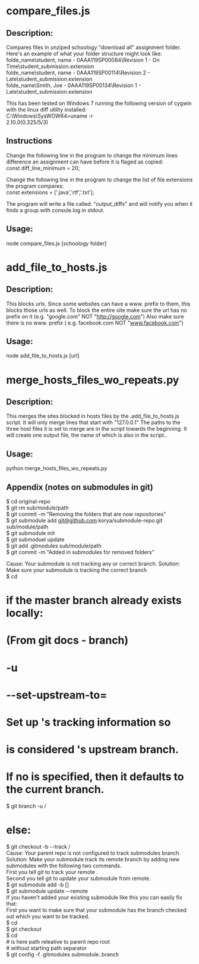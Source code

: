 # compare_files.js
## Description:
Compares files in unziped schoology "download all" assignment folder. Here's an example of what your folder structure might look like:  
folde_name\student, name - 0AAA119SP00084\Revision 1 - On Time\student_submission.extension  
folde_name\student, name - 0AAA119SP00114\Revision 2 - Late\student_submission.extension  
folde_name\Smith, Joe - 0AAA119SP00134\Revision 1 - Late\student_submission.extension  
   
This has been tested on Windows 7 running the following version of cygwin with the linux diff utility installed:   
C:\Windows\SysWOW64>uname -r   
2.10.0(0.325/5/3)  

## Instructions
Change the following line in the program to change the minimum lines difference an assignment can have before it is flaged as copied:  
const diff_line_minimum = 20;

Change the following line in the program to change the list of file extensions the program compares:  
const extensions = ['.java','rtf','.txt']; 

The program will write a file called: "output_diffs" and will notify you when it finds a group with console.log in stdout. 

## Usage: 
node compare_files.js [schoology folder]  


# add_file_to_hosts.js
## Description:
This blocks urls. Since some websites can have a www. prefix to them, this blocks those urls as well. To block the entire site make sure the url has no prefix on it (e.g. "google.com" NOT "http://google.com") Also make sure there is no www. prefix ( e.g. facebook.com NOT "www.facebook.com")

## Usage:
node add_file_to_hosts.js [url]

# merge_hosts_files_wo_repeats.py
## Description:
This merges the sites blocked in hosts files by the .add_file_to_hosts.js script. It will only merge lines that start with "127.0.0.1" The paths to the three host files it is set to merge are in the script towards the beginning. It will create one output file, the name of which is also in the script..

## Usage:
python merge_hosts_files_wo_repeats.py 

## Appendix (notes on submodules in git)   
$ cd original-repo  
$ git rm sub/module/path  
$ git commit -m "Removing the folders that are now repositories"  
$ git submodule add git@github.com:korya/submodule-repo.git sub/module/path  
$ git submodule init  
$ git submoduel update  
$ git add .gitmodules sub/module/path  
$ git commit -m "Added in submodules for removed folders"      
  
Cause: Your submodule is not tracking any or correct branch. Solution: Make sure your submodule is tracking the correct branch  
$ cd <submodule-path>  
# if the master branch already exists locally:  
# (From git docs - branch)  
# -u <upstream>  
# --set-upstream-to=<upstream>  
#    Set up <branchname>'s tracking information so <upstream>  
#    is considered <branchname>'s upstream branch.  
#    If no <branchname> is specified, then it defaults to the current branch.  
$ git branch -u <origin>/<branch> <branch>  
# else:  
$ git checkout -b <branch> --track <origin>/<branch>  
Cause: Your parent repo is not configured to track submodules branch. Solution: Make your submodule track its remote branch by adding new submodules with the following two commands.  
First you tell git to track your remote <branch>.  
Second you tell git to update your submodule from remote.  
    $ git submodule add -b <branch> <repository> [<submodule-path>]  
    $ git submodule update --remote  
If you haven't added your existing submodule like this you can easily fix that:  
First you want to make sure that your submodule has the branch checked out which you want to be tracked.  
    $ cd <submodule-path>  
    $ git checkout <branch>  
    $ cd <parent-repo-path>  
    # <submodule-path> is here path releative to parent repo root  
    # without starting path separator  
    $ git config -f .gitmodules submodule.<submodule-path>.branch <branch>  
